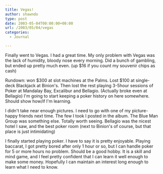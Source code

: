 ```yaml
---
title: Vegas!
author: shawndo
type: post
date: 2003-05-04T00:00:00+00:00
url: /2003/05/04/vegas
categories:
  - Journal

---
```

Finally went to Vegas. I had a great time. My only problem with Vegas was the lack of humidity, bloody nose every morning. Did a bunch of gambling, but ended up pretty much even. (up $16 if you count my souvenir chips as cash)  

Rundown: won $300 at slot machines at the Palms. Lost $100 at single-deck Blackjack at Binion's. Then lost the rest playing 3-5hour sessions of Poker at Mandalay Bay, Excalibur and Bellagio. (Actually broke even at Bellagio) I'm going to start keeping a poker history on here somewhere. Should show how/if I'm learning.  

I didn't take near enough pictures. I need to go with one of my picture-happy friends next time. The few I took I posted in the album. The Blue Man Group was something else. Totally worth seeing. Bellagio was the nicest hotel I saw, and the best poker room (next to Binion's of course, but that place is just intimidating)  

I finally started playing poker. I have to say it is pretty enjoyable. Playing baccarat, I got pretty bored after only 1 hour or so, but I can handle poker for 5 or more hours no problem. Should be a good hobby. It is a skill and mind game, and I feel pretty confident that I can learn it well enough to make some money. Hopefully I can maintain an interest long enough to learn what I need to know.